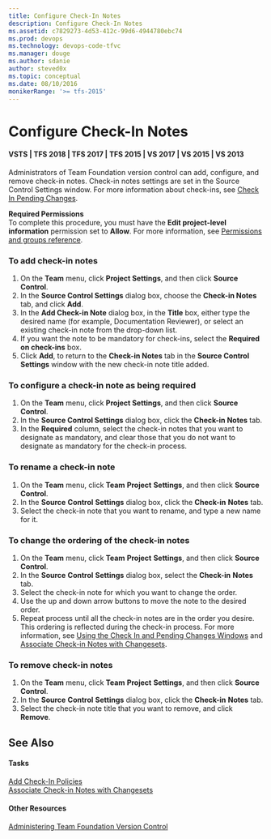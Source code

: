 ```yaml
---
title: Configure Check-In Notes
description: Configure Check-In Notes
ms.assetid: c7829273-4d53-412c-99d6-4944780ebc74
ms.prod: devops
ms.technology: devops-code-tfvc
ms.manager: douge
ms.author: sdanie
author: steved0x
ms.topic: conceptual
ms.date: 08/10/2016
monikerRange: '>= tfs-2015'
---
```



# Configure Check-In Notes

#### VSTS | TFS 2018 | TFS 2017 | TFS 2015 | VS 2017 | VS 2015 | VS 2013

Administrators of Team Foundation version control can add, configure, and remove check-in notes. Check-in notes settings are set in the Source Control Settings window. For more information about check-ins, see [Check In Pending Changes](https://msdn.microsoft.com/library/ms181411).

**Required Permissions**  
To complete this procedure, you must have the **Edit project-level information** permission set to **Allow**. For more information, see [Permissions and groups reference](../../organizations/security/permissions.md).

### To add check-in notes

1.  On the **Team** menu, click **Project Settings**, and then click **Source Control**.  
2.  In the **Source Control Settings** dialog box, choose the **Check-in Notes** tab, and click **Add**.  
3.  In the **Add Check-in Note** dialog box, in the **Title** box, either type the desired name (for example, Documentation Reviewer), or select an existing check-in note from the drop-down list.  
4.  If you want the note to be mandatory for check-ins, select the **Required on check-ins** box.  
5.  Click **Add**, to return to the **Check-in Notes** tab in the **Source Control Settings** window with the new check-in note title added.

### To configure a check-in note as being required

1.  On the **Team** menu, click **Project Settings**, and then click **Source Control**.  
2.  In the **Source Control Settings** dialog box, click the **Check-in Notes** tab.  
3.  In the **Required** column, select the check-in notes that you want to designate as mandatory, and clear those that you do not want to designate as mandatory for the check-in process.

### To rename a check-in note

1.  On the **Team** menu, click **Team** **Project** **Settings**, and then click **Source** **Control**.  
2.  In the **Source** **Control** **Settings** dialog box, click the **Check-in** **Notes** tab.  
3.  Select the check-in note that you want to rename, and type a new name for it.

### To change the ordering of the check-in notes

1.  On the **Team** menu, click **Team** **Project** **Settings**, and then click **Source** **Control**.  
2.  In the **Source** **Control** **Settings** dialog box, select the **Check-in** **Notes** tab.  
3.  Select the check-in note for which you want to change the order.  
4.  Use the up and down arrow buttons to move the note to the desired order.  
5.  Repeat process until all the check-in notes are in the order you desire. This ordering is reflected during the check-in process. For more information, see [Using the Check In and Pending Changes Windows](develop-code-manage-pending-changes.md) and [Associate Check-in Notes with Changesets](https://msdn.microsoft.com/library/ms245464).

### To remove check-in notes

1.  On the **Team** menu, click **Team** **Project** **Settings**, and then click **Source** **Control**.  
2.  In the **Source** **Control** **Settings** dialog box, click the **Check-in** **Notes** tab.  
3.  Select the check-in note title that you want to remove, and click **Remove**.

## See Also

#### Tasks

[Add Check-In Policies](add-check-policies.md)  
[Associate Check-in Notes with Changesets](https://msdn.microsoft.com/library/ms245464)
#### Other Resources

[Administering Team Foundation Version Control](administering-team-foundation-version-control.md)
